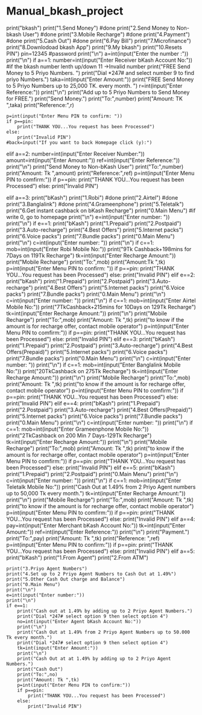 # Manual_bkash_project
print("bkash")
print("1.Send Money") #done
print("2.Send Money to Non-bkash User") #done
print("3.Mobile Recharge") #done
print("4.Payment") #done
print("5.Cash Out") #done
print("6.Pay Bill")
print("7.Microfinance")
print("8.Downlodoad bkash App")
print("9.My bkash")
print("10.Resets PIN")
pin=12345 #password
print("\n")
a=int(input("Enter the number :"))
print("\n")
if a==1:
    number=int(input("Enter Receiver bKash Account No:"))  #if the bkash number lenth up/down 11 ->Invalid number
    print("FREE Send Money to 5 Priyo Numbers. ")
    print("Dial *247# and select number 9 to find priyo Numbers.")
    taka=int(input("Enter Amount:"))
    print("FREE Send Money to 5 Priyo Numbers up to 25,000 TK. every month. ")
    r=int(input("Enter Reference:"))
    print("\n")
    print("Add up to 5 Priyo Numbers to Send Money for FREE.")
    print("Send Money.")
    print("To:",number)
    print("Amount: TK ",taka)
    print("Reference:",r)
    
    p=int(input("Enter Menu PIN to confirm: "))
    if p==pin:
        print("THANK YOU...You request has been Processed")
    else:
        print("Invalid PIN")
    #back=input("If you want to back Homepage click (y):")


elif a==2:
    number=int(input("Enter Receiver Number:"))
    amount=int(input("Enter Amount:"))
    ref=int(input("Enter Reference:"))
    print("\n")
    print("Send Money to Non-bKash User")
    print("To:",number)
    print("Amount: Tk ",amount)
    print("Reference:",ref)
    p=int(input("Enter Menu PIN to comfirm:"))
    if p==pin:
        print("THANK YOU...You request has been Processed")
    else:
        print("Invalid PIN")

elif a==3:
    print("bKash")
    print("1.Robi") #done
    print("2.Airtel") #done
    print("3.Banglalink") #done
    print("4.Grameenphone")
    print("5.Teletalk")
    print("6.Get instant cashback on bKash Recharge")
    print("0.Main Menu") #if write 0, go to homepage
    print("\n")
    e=int(input("Enter number: "))
    print("\n")
    if e==1:
        print("bKash")
        print("1.Prepaid")
        print("2.Postpaid")
        print("3.Auto-recharge")
        print("4.Best Offers")
        print("5.Internet packs")
        print("6.Voice packs")
        print("7.Bundle packs")
        print("0.Main Menu")
        print("\n")
        c=int(input("Enter number: "))
        print("\n")
        if c==1:
            mob=int(input("Enter Robi Mobile No:"))
            print("9Tk Cashback+198mins for 7Days on 119Tk Recharge")
            tk=int(input("Enter Recharge Amount:"))
            print("Mobile Recharge")
            print("To:",mob)
            print("Amount:Tk ",tk)
            p=int(input("Enter Menu PIN to confirm: "))
            if p==pin:
                 print("THANK YOU...You request has been Processed")
            else:
                print("Invalid PIN")
    elif e==2:
        print("bKash")
        print("1.Prepaid")
        print("2.Postpaid")
        print("3.Auto-recharge")
        print("4.Best Offers")
        print("5.Internet packs")
        print("6.Voice packs")
        print("7.Bundle packs")
        print("0.Main Menu")
        print("\n")
        c=int(input("Enter number: "))
        print("\n")
        if c==1:
            mob=int(input("Enter Airtel Mobile No:"))
            print("7TkCashback+215mins for 10Days on 129Tk Recharge")
            tk=int(input("Enter Recharge Amount:"))
            print("\n")
            print("Mobile Recharge")
            print("To:",mob)
            print("Amount: Tk ",tk)
            print("to know if the amount is for recharge offer, contact mobile operator")
            p=int(input("Enter Menu PIN to comfirm:"))
            if p==pin:
                print("THANK YOU...You request has been Processed")
            else:
                print("Invalid PIN")
    elif e==3:
        print("bKash")
        print("1.Prepaid")
        print("2.Postpaid")
        print("3.Auto-recharge")
        print("4.Best Offers(Prepaid)")
        print("5.Internet packs")
        print("6.Voice packs")
        print("7.Bundle packs")
        print("0.Main Menu")
        print("\n")
        c=int(input("Enter number: "))
        print("\n")
        if c==1:
            mob=int(input("Enter Banglalink Mobile No:"))
            print("20TkCashback on 275Tk Recharge")
            tk=int(input("Enter Recharge Amount:"))
            print("\n")
            print("Mobile Recharge")
            print("To:",mob)
            print("Amount: Tk ",tk)
            print("to know if the amount is for recharge offer, contact mobile operator")
            p=int(input("Enter Menu PIN to comfirm:"))
            if p==pin:
                print("THANK YOU...You request has been Processed")
            else:
                print("Invalid PIN")
    elif e==4:
        print("bKash")
        print("1.Prepaid")
        print("2.Postpaid")
        print("3.Auto-recharge")
        print("4.Best Offers(Prepaid)")
        print("5.Internet packs")
        print("6.Voice packs")
        print("7.Bundle packs")
        print("0.Main Menu")
        print("\n")
        c=int(input("Enter number: "))
        print("\n")
        if c==1:
            mob=int(input("Enter Grameenphone Mobile No:"))
            print("2TkCashback on 200 Min 7 Days-129Tk Recharge")
            tk=int(input("Enter Recharge Amount:"))
            print("\n")
            print("Mobile Recharge")
            print("To:",mob)
            print("Amount: Tk ",tk)
            print("to know if the amount is for recharge offer, contact mobile operator")
            p=int(input("Enter Menu PIN to comfirm:"))
            if p==pin:
                print("THANK YOU...You request has been Processed")
            else:
                print("Invalid PIN")
    elif e==5:
        print("bKash")
        print("1.Prepaid")
        print("2.Postpaid")
        print("0.Main Menu")
        print("\n")
        c=int(input("Enter number: "))
        print("\n")
        if c==1:
            mob=int(input("Enter Teletalk Mobile No:"))
            print("Cash Out at 1.49% from 2 Priyo Agent numbers up to 50,000 Tk every month.")
            tk=int(input("Enter Recharge Amount:"))
            print("\n")
            print("Mobile Recharge")
            print("To:",mob)
            print("Amount: Tk ",tk)
            print("to know if the amount is for recharge offer, contact mobile operator")
            p=int(input("Enter Menu PIN to comfirm:"))
            if p==pin:
                print("THANK YOU...You request has been Processed")
            else:
                print("Invalid PIN")
elif a==4:
    pay=int(input("Enter Merchant bKash Account No:"))
    tk=int(input("Enter Amount:"))
    ref=int(input("Enter Reference:"))
    print("\n")
    print("Payment.")
    print("To:",pay)
    print("Amount: Tk ",tk)
    print("Reference: ",ref)
    p=int(input("Enter Menu PIN to confirm:"))
    if p==pin:
        print("THANK YOU...You request has been Processed")
    else:
        print("Invalid PIN")
elif a==5:
    print("bKash")
    print("1.From Agent")
    print("2.From ATM")
    
    print("3.Priyo Agent Numbers")
    print("4.Set up to 2 Priyo Agent Numbers to Cash Out at 1.49%")
    print("5.Other Cash Out charge and Balance")
    print("0.Main Menu")
    print("\n")
    e=int(input("Enter number:"))
    print("\n")
    if e==1:
        print("Cash out at 1.49% by adding up to 2 Priyo Agent Numbers.")
        print("Dial *247# select option 9 then select option 4")
        no=int(input("Enter Agent bKash Account No:"))
        print("\n")
        print("Cash Out at 1.49% from 2 Priyo Agent Numbers up to 50.000 Tk every month.")
        print("Dial *247# select option 9 then select option 4")
        tk=int(input("Enter Amount:"))
        print("\n")
        print("Cash Out at at 1.49% by adding up to 2 Priyo Agent Numbers.")
        print("Cash Out")
        print("To:",no)
        print("Amount: Tk ",tk)
        p=int(input("Enter Menu PIN to confirm:"))
        if p==pin:
            print("THANK YOU...You request has been Processed")
        else:
            print("Invalid PIN")
    
        





        



